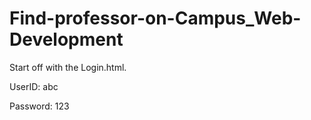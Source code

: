 # Find-professor-on-Campus_Web-Development


Start off with the Login.html. 


UserID: abc      


Password: 123
